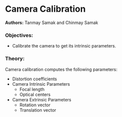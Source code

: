 # Camera Calibration
<b>Authors:</b> Tanmay Samak and Chinmay Samak

### Objectives:
* Calibrate the camera to get its intrinsic parameters.

### Theory:
Camera calibration computes the following parameters:
* Distortion coefficients
* Camera Intrinsic Parameters
    * Focal length
    * Optical centers
* Camera Extrinsic Parameters
    * Rotation vector
    * Translation vector

